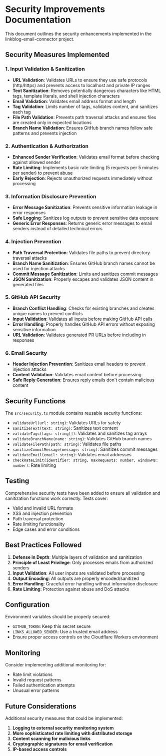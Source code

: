 # Security Improvements Documentation

This document outlines the security enhancements implemented in the linkblog-email-connector project.

## Security Measures Implemented

### 1. Input Validation & Sanitization

- **URL Validation**: Validates URLs to ensure they use safe protocols (http/https) and prevents access to localhost and private IP ranges
- **Text Sanitization**: Removes potentially dangerous characters like HTML tags, template literals, and shell injection characters
- **Email Validation**: Validates email address format and length
- **Tag Validation**: Limits number of tags, validates content, and sanitizes each tag
- **File Path Validation**: Prevents path traversal attacks and ensures files are created only in expected locations
- **Branch Name Validation**: Ensures GitHub branch names follow safe patterns and prevents injection

### 2. Authentication & Authorization

- **Enhanced Sender Verification**: Validates email format before checking against allowed sender
- **Rate Limiting**: Implements basic rate limiting (5 requests per 5 minutes per sender) to prevent abuse
- **Early Rejection**: Rejects unauthorized requests immediately without processing

### 3. Information Disclosure Prevention

- **Error Message Sanitization**: Prevents sensitive information leakage in error responses
- **Safe Logging**: Sanitizes log outputs to prevent sensitive data exposure
- **Generic Error Responses**: Returns generic error messages to email senders instead of detailed technical errors

### 4. Injection Prevention

- **Path Traversal Protection**: Validates file paths to prevent directory traversal attacks
- **Branch Name Sanitization**: Ensures GitHub branch names cannot be used for injection attacks
- **Commit Message Sanitization**: Limits and sanitizes commit messages
- **JSON Sanitization**: Properly escapes and validates JSON content in generated files

### 5. GitHub API Security

- **Branch Conflict Handling**: Checks for existing branches and creates unique names to prevent conflicts
- **Input Validation**: Validates all inputs before making GitHub API calls
- **Error Handling**: Properly handles GitHub API errors without exposing sensitive information
- **URL Validation**: Validates generated PR URLs before including in responses

### 6. Email Security

- **Header Injection Prevention**: Sanitizes email headers to prevent injection attacks
- **Content Validation**: Validates email content before processing
- **Safe Reply Generation**: Ensures reply emails don't contain malicious content

## Security Functions

The `src/security.ts` module contains reusable security functions:

- `validateUrl(url: string)`: Validates URLs for safety
- `sanitizeText(text: string)`: Sanitizes text content
- `validateTags(tags: string[])`: Validates and sanitizes tag arrays
- `validateBranchName(name: string)`: Validates GitHub branch names
- `validateFilePath(path: string)`: Validates file paths
- `sanitizeCommitMessage(message: string)`: Sanitizes commit messages
- `validateEmail(email: string)`: Validates email addresses
- `checkRateLimit(identifier: string, maxRequests: number, windowMs: number)`: Rate limiting

## Testing

Comprehensive security tests have been added to ensure all validation and sanitization functions work correctly. Tests cover:

- Valid and invalid URL formats
- XSS and injection prevention
- Path traversal protection
- Rate limiting functionality
- Edge cases and error conditions

## Best Practices Followed

1. **Defense in Depth**: Multiple layers of validation and sanitization
2. **Principle of Least Privilege**: Only processes emails from authorized senders
3. **Input Validation**: All user inputs are validated before processing
4. **Output Encoding**: All outputs are properly encoded/sanitized
5. **Error Handling**: Graceful error handling without information disclosure
6. **Rate Limiting**: Protection against abuse and DoS attacks

## Configuration

Environment variables should be properly secured:

- `GITHUB_TOKEN`: Keep this secret secure
- `LINKS_ALLOWED_SENDER`: Use a trusted email address
- Ensure proper access controls on the Cloudflare Workers environment

## Monitoring

Consider implementing additional monitoring for:

- Rate limit violations
- Invalid request patterns
- Failed authentication attempts
- Unusual error patterns

## Future Considerations

Additional security measures that could be implemented:

1. **Logging to external security monitoring system**
2. **More sophisticated rate limiting with distributed storage**
3. **Content scanning for malicious links**
4. **Cryptographic signatures for email verification**
5. **IP-based access controls**
